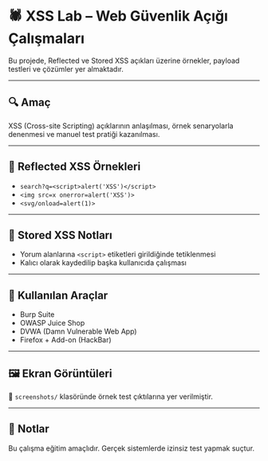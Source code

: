 # 🕷️ XSS Lab – Web Güvenlik Açığı Çalışmaları

Bu projede, Reflected ve Stored XSS açıkları üzerine örnekler, payload testleri ve çözümler yer almaktadır.

---

## 🔍 Amaç

XSS (Cross-site Scripting) açıklarının anlaşılması, örnek senaryolarla denenmesi ve manuel test pratiği kazanılması.

---

## 🧪 Reflected XSS Örnekleri

- `search?q=<script>alert('XSS')</script>`
- `<img src=x onerror=alert('XSS')>`
- `<svg/onload=alert(1)>`

---

## 🧠 Stored XSS Notları

- Yorum alanlarına `<script>` etiketleri girildiğinde tetiklenmesi
- Kalıcı olarak kaydedilip başka kullanıcıda çalışması

---

## 🧰 Kullanılan Araçlar

- Burp Suite
- OWASP Juice Shop
- DVWA (Damn Vulnerable Web App)
- Firefox + Add-on (HackBar)

---

## 🖼️ Ekran Görüntüleri

📂 `screenshots/` klasöründe örnek test çıktılarına yer verilmiştir.

---

## 📌 Notlar

Bu çalışma eğitim amaçlıdır. Gerçek sistemlerde izinsiz test yapmak suçtur.
